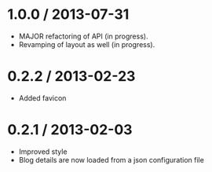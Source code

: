 1.0.0 / 2013-07-31
====================
* MAJOR refactoring of API (in progress).
* Revamping of layout as well (in progress).

0.2.2 / 2013-02-23
====================
* Added favicon

0.2.1 / 2013-02-03
====================
* Improved style
* Blog details are now loaded from a json configuration file
